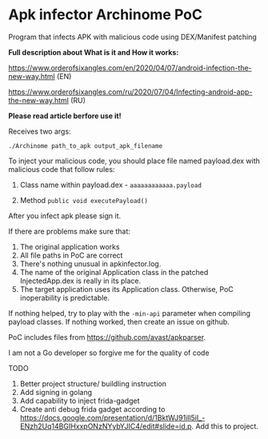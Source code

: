 # Apk infector Archinome PoC

Program that infects APK with malicious code using DEX/Manifest patching

**Full description about What is it and How it works:**

https://www.orderofsixangles.com/en/2020/04/07/android-infection-the-new-way.html (EN)

https://www.orderofsixangles.com/ru/2020/07/04/Infecting-android-app-the-new-way.html (RU)

**Please read article berfore use it!**

Receives two args:
```
./Archinome path_to_apk output_apk_filename
```

To inject your malicious code, you should place file named payload.dex with malicious code that follow rules:

1. Class name within payload.dex - `aaaaaaaaaaaa.payload`

2. Method `public void executePayload()`

After you infect apk please sign it.

If there are problems make sure that:
   1. The original application works
   2. All file paths in PoC are correct
   3. There's nothing unusual in apkinfector.log.
   4. The name of the original Application class in the patched InjectedApp.dex is really in its place. 
   5. The target application uses its Application class. Otherwise, PoC inoperability is predictable.

If nothing helped, try to play with the `-min-api` parameter when compiling payload classes.
If nothing worked, then create an issue on github.


PoC includes files from https://github.com/avast/apkparser.

I am not a Go developer so forgive me for the quality of code

TODO

1. Better project structure/ buildling instruction
2. Add signing in golang
3. Add capability to inject frida-gadget
4. Create anti debug frida gadget according to https://docs.google.com/presentation/d/1BktWJ91ill5iI_-ENzh2Uq14BGIHxxpONzNYybYJIC4/edit#slide=id.p. Add this to project.